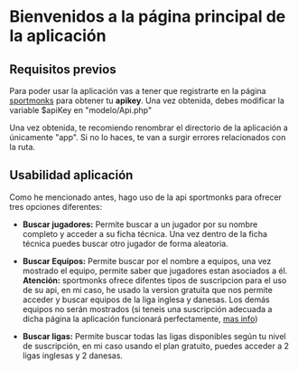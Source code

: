 # Bienvenidos a la página principal de la aplicación

## Requisitos previos

Para poder usar la aplicación vas a tener que registrarte en la página [sportmonks](https://www.sportmonks.com/docs/football/2.0/prologue/a/introduction/94) para obtener tu **apikey**. Una vez obtenida, debes modificar la variable $apiKey en "modelo/Api.php"

Una vez obtenida, te recomiendo renombrar el directorio de la aplicación a únicamente "app". Si no lo haces, te van a surgir errores relacionados con la ruta.

## Usabilidad aplicación

Como he mencionado antes, hago uso de la api sportmonks para ofrecer tres opciones diferentes:

- **Buscar jugadores:** Permite buscar a un jugador por su nombre completo y acceder a su ficha técnica. Una vez dentro de la ficha técnica puedes buscar otro jugador de forma aleatoria.

- **Buscar Equipos:** Permite buscar por el nombre a equipos, una vez mostrado el equipo, permite saber que jugadores estan asociados a él. **Atención:** sportmonks ofrece difentes tipos de suscripcion para el uso de su api, en mi caso, he usado la version gratuita que nos permite acceder y buscar equipos de la liga inglesa y danesas. Los demás equipos no serán mostrados (si teneis una suscripción adecuada a dicha página la aplicación funcionará perfectamente, [mas info](https://www.sportmonks.com/products/soccer))

- **Buscar ligas:** Permite buscar todas las ligas disponibles según tu nivel de suscripción, en mi caso usando el plan gratuito, puedes acceder a 2 ligas inglesas y 2 danesas.
